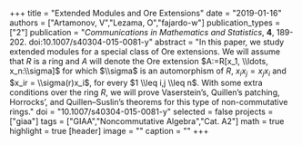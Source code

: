 +++
title = "Extended Modules and Ore Extensions"
date = "2019-01-16"
authors = ["Artamonov, V","Lezama, O","fajardo-w"]
publication_types = ["2"]
publication = "*Communications in Mathematics and Statistics*, **4**, 189-202. doi:10.1007/s40304-015-0081-y"
abstract = "In this paper, we study extended modules for a special class of Ore extensions. We will assume that $R$ is a ring and $A$ will denote the Ore extension $A:=R[x_1, \\ldots, x_n:\\sigma]$ for which $\\sigma$ is an automorphism of $R$, $x_ix_j = x_jx_i$ and $x_ir = \\sigma(r)x_i$, for every $1 \\leq i,j \\leq n$. With some extra conditions over the ring $R$, we will prove Vaserstein’s, Quillen’s patching, Horrocks’, and Quillen–Suslin’s theorems for this type of non-commutative rings."
doi = "10.1007/s40304-015-0081-y"
selected = false
projects = ["giaa"]
tags = ["GIAA","Noncommutative Algebra","Cat. A2"]
math = true
highlight = true
[header]
image = ""
caption = ""
+++
